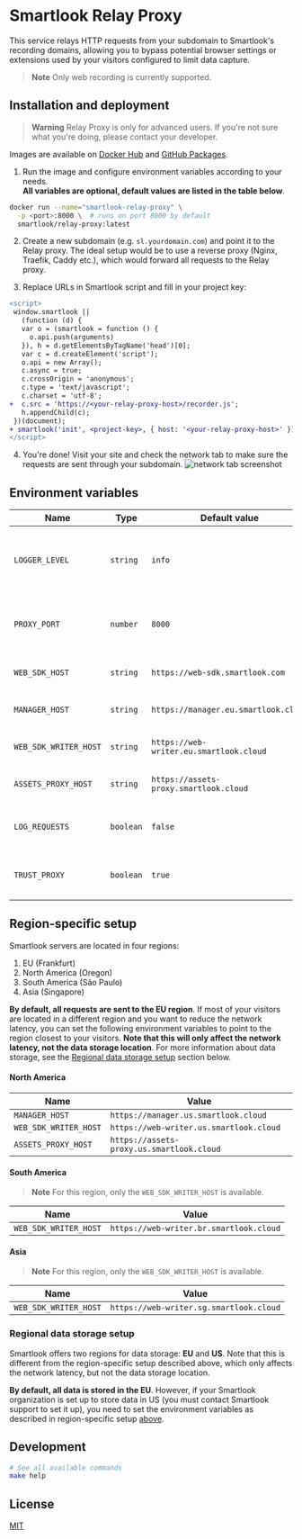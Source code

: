 # Smartlook Relay Proxy

This service relays HTTP requests from your subdomain to
Smartlook's recording domains, allowing you to bypass potential
browser settings or extensions used by your visitors configured to limit data capture.

> **Note**
> Only web recording is currently supported.

## Installation and deployment

> **Warning**
> Relay Proxy is only for advanced users. If you're not sure what you're doing, please contact your developer.

Images are available on [Docker Hub](https://hub.docker.com/r/smartlook/relay-proxy) and [GitHub Packages](https://github.com/smartlook/smartlook-relay-proxy/pkgs/container/relay-proxy).

1. Run the image and configure environment variables according to your needs.  
   **All variables are optional, default values are listed in the table below**.

```bash
docker run --name="smartlook-relay-proxy" \
  -p <port>:8000 \  # runs on port 8000 by default
  smartlook/relay-proxy:latest
```

2. Create a new subdomain (e.g. `sl.yourdomain.com`) and point it to the Relay proxy.
   The ideal setup would be to use a reverse proxy (Nginx, Traefik, Caddy etc.), which would forward all requests to the Relay proxy.

3. Replace URLs in Smartlook script and fill in your project key:

```diff
<script>
 window.smartlook ||
   (function (d) {
   var o = (smartlook = function () {
     o.api.push(arguments)
   }), h = d.getElementsByTagName('head')[0];
   var c = d.createElement('script');
   o.api = new Array();
   c.async = true;
   c.crossOrigin = 'anonymous';
   c.type = 'text/javascript';
   c.charset = 'utf-8';
+  c.src = 'https://<your-relay-proxy-host>/recorder.js';
   h.appendChild(c);
 })(document);
+ smartlook('init', <project-key>, { host: '<your-relay-proxy-host>' });
</script>
```

4. You're done! Visit your site and check the network tab to make sure the requests are sent through your subdomain.
   ![network tab screenshot](https://raw.githubusercontent.com/smartlook/smartlook-relay-proxy/main/network.png)

## Environment variables

| Name                  | Type      | Default value                           | Description                                                                                        |
| --------------------- | --------- | --------------------------------------- | -------------------------------------------------------------------------------------------------- |
| `LOGGER_LEVEL`        | `string`  | `info`                                  | One of `trace`, `debug`, `info`, `warn`, `error`, `fatal`, `silent`                                |
| `PROXY_PORT`          | `number`  | `8000`                                  | Port which will the HTTP server listen on                                                          |
| `WEB_SDK_HOST`        | `string`  | `https://web-sdk.smartlook.com`         | Smartlook Web SDK host                                                                             |
| `MANAGER_HOST`        | `string`  | `https://manager.eu.smartlook.cloud`    | Smartlook Manager host                                                                             |
| `WEB_SDK_WRITER_HOST` | `string`  | `https://web-writer.eu.smartlook.cloud` | Smartlook Web Writer host                                                                          |
| `ASSETS_PROXY_HOST`   | `string`  | `https://assets-proxy.smartlook.cloud`  | Smartlook Assets Proxy host                                                                        |
| `LOG_REQUESTS`        | `boolean` | `false`                                 | Log all requests (useful for debugging)                                                            |
| `TRUST_PROXY`         | `boolean` | `true`                                  | See Fastify's [trustProxy](https://www.fastify.io/docs/latest/Reference/Server/#trustproxy) option |

## Region-specific setup

Smartlook servers are located in four regions:

1. EU (Frankfurt)
1. North America (Oregon)
1. South America (São Paulo)
1. Asia (Singapore)

**By default, all requests are sent to the EU region**. If most of your visitors are located in a different region and you want to reduce the network latency, you can set the following environment variables to point to the region closest to your visitors. **Note that this will only affect the network latency, not the data storage location**. For more information about data storage, see the [Regional data storage setup](#regional-data-storage-setup) section below.

#### North America

| Name                  | Value                                     |
| --------------------- | ----------------------------------------- |
| `MANAGER_HOST`        | `https://manager.us.smartlook.cloud`      |
| `WEB_SDK_WRITER_HOST` | `https://web-writer.us.smartlook.cloud`   |
| `ASSETS_PROXY_HOST`   | `https://assets-proxy.us.smartlook.cloud` |

#### South America

> **Note**
> For this region, only the `WEB_SDK_WRITER_HOST` is available.

| Name                  | Value                                   |
| --------------------- | --------------------------------------- |
| `WEB_SDK_WRITER_HOST` | `https://web-writer.br.smartlook.cloud` |

#### Asia

> **Note**
> For this region, only the `WEB_SDK_WRITER_HOST` is available.

| Name                  | Value                                   |
| --------------------- | --------------------------------------- |
| `WEB_SDK_WRITER_HOST` | `https://web-writer.sg.smartlook.cloud` |

### Regional data storage setup

Smartlook offers two regions for data storage: **EU** and **US**. Note that this is different from the region-specific setup described above, which only affects the network latency, but not the data storage location.

**By default, all data is stored in the EU**. However, if your Smartlook organization is set up to store data in US (you must contact Smartlook support to set it up), you need to set the environment variables as described in region-specific setup [above](#north-america).

## Development

```bash
# See all available commands
make help
```

## License

[MIT](LICENSE)
